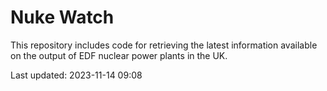 # Nuke Watch

This repository includes code for retrieving the latest information available on the output of EDF nuclear power plants in the UK.

Last updated: 2023-11-14 09:08